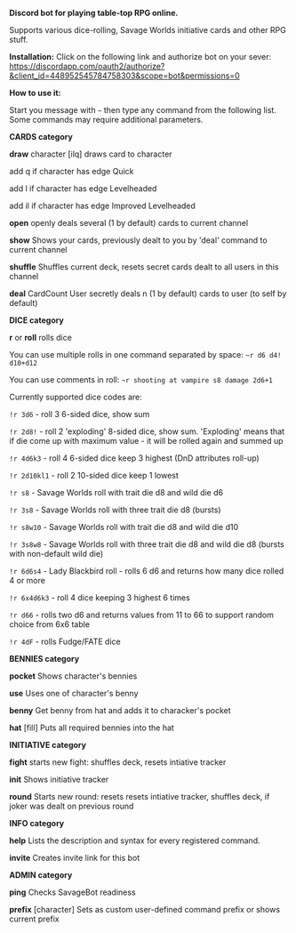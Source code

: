 **Discord bot for playing table-top RPG online.**

Supports various dice-rolling, Savage Worlds initiative cards and other RPG stuff.


**Installation:**
Click on the following link and authorize bot on your sever: https://discordapp.com/oauth2/authorize?&client_id=448952545784758303&scope=bot&permissions=0

**How to use it:**

Start you message with `~` then type any command from the following list. Some commands may require additional parameters.


__**CARDS category**__

**draw**		character [ilq]	draws card to character

add q if character has edge Quick

add l if character has edge Levelheaded

add il if character has edge Improved Levelheaded

**open**			openly deals several (1 by default) cards to current channel

**show**			Shows your cards, previously dealt to you by 'deal' command to current channel

**shuffle**			Shuffles current deck, resets secret cards dealt to all users in this channel

**deal**		CardCount User	secretly deals n (1 by default) cards to user (to self by default)

__**DICE category**__

**r**	or **roll**	rolls dice

You can use multiple rolls in one command separated by space: `~r d6 d4! d10+d12`

You can use comments in roll: `~r shooting at vampire s8 damage 2d6+1`

Currently supported dice codes are:

`!r 3d6` - roll 3 6-sided dice, show sum

`!r 2d8!` - roll 2 'exploding' 8-sided dice, show sum. 'Exploding' means that if die come up with maximum value - it will be rolled again and summed up 

`!r 4d6k3` - roll 4 6-sided dice keep 3 highest (DnD attributes roll-up)

`!r 2d10kl1` - roll 2 10-sided dice keep 1 lowest

`!r s8` - Savage Worlds roll with trait die d8 and wild die d6

`!r 3s8` - Savage Worlds roll with three trait die d8 (bursts)

`!r s8w10` - Savage Worlds roll with trait die d8 and wild die d10

`!r 3s8w8` - Savage Worlds roll with three trait die d8 and wild die d8 (bursts with non-default wild die)

`!r 6d6s4` - Lady Blackbird roll - rolls 6 d6 and returns how many dice rolled 4 or more

`!r 6x4d6k3` - roll 4 dice keeping 3 highest 6 times

`!r d66` - rolls two d6 and returns values from 11 to 66 to support random choice from 6x6 table

`!r 4dF` - rolls Fudge/FATE dice

__**BENNIES category**__

**pocket**		<characterName>	Shows character's bennies

**use**			Uses one of character's benny

**benny**		<character>	Get benny from hat and adds it to characker's pocket

**hat**		[fill]	Puts all required bennies into the hat

__**INITIATIVE category**__

**fight**			starts new fight: shuffles deck, resets intiative tracker

**init**			Shows initiative tracker

**round**			Starts new round: resets resets intiative tracker, shuffles deck, if joker was dealt on previous round

__**INFO category**__

**help**			Lists the description and syntax for every registered command.

**invite**			Creates invite link for this bot

__**ADMIN category**__

**ping**			Checks SavageBot readiness

**prefix**		[character]	Sets <character> as custom user-defined command prefix or shows current prefix
